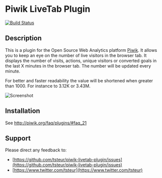 # Piwik LiveTab Plugin 

[![Build Status](https://travis-ci.org/tsteur/piwik-livetab-plugin.png?branch=master)](https://travis-ci.org/tsteur/piwik-livetab-plugin)

## Description

This is a plugin for the Open Source Web Analytics platform [Piwik](http://piwik.org). It allows you to keep an eye on the number of live visitors in the browser tab. It displays the number of visits, actions, unique visitors or converted goals in the last X minutes in the browser tab. The number will be updated every minute.

For better and faster readability the value will be shortened when greater than 1000. For instance to 3.12K or 3.43M.

![Screenshot](https://raw.github.com/tsteur/piwik-livetab-plugin/master/screenshots/Browser_Tab.png)

## Installation

See http://piwik.org/faq/plugins/#faq_21

## Support

Please direct any feedback to: 

* [https://github.com/tsteur/piwik-livetab-plugin/issues](https://github.com/tsteur/piwik-livetab-plugin/issues)
* [https://www.twitter.com/tsteur](https://www.twitter.com/tsteur)
